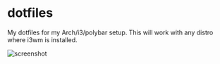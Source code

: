 # dotfiles
My dotfiles for my Arch/i3/polybar setup. This will work with any distro where i3wm is installed.

![screenshot](https://i.imgur.com/JDRjOw3.png)

